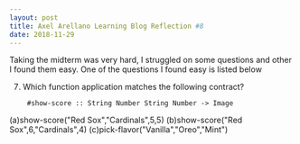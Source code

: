 ```yaml
---
layout: post
title: Axel Arellano Learning Blog Reflection #8
date: 2018-11-29
---
```

Taking the midterm was very hard, I struggled on some questions and other I found them easy. One of the questions I found easy is listed below

7. Which function application matches the following contract? 

        #show-score :: String Number String Number -> Image 

(a)show-score("Red Sox","Cardinals",5,5)
(b)show-score("Red Sox",6,"Cardinals",4)
(c)pick-flavor("Vanilla","Oreo","Mint")
